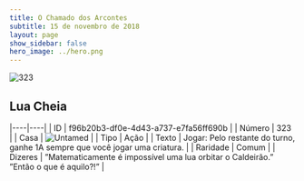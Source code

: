```yaml
---
title: O Chamado dos Arcontes
subtitle: 15 de novembro de 2018
layout: page
show_sidebar: false
hero_image: ../hero.png
---
```


![323](https://cdn.keyforgegame.com/media/card_front/pt/341_323_CMWHFWX8HM52_pt.png)

## Lua Cheia

|----|----|
| ID | f96b20b3-df0e-4d43-a737-e7fa56ff690b |
| Número | 323 |
| Casa | ![Untamed](https://archonarcana.com/images/thumb/b/bd/Untamed.png/22px-Untamed.png "Indomados") |
| Tipo | Ação |
| Texto | Jogar: Pelo restante do turno, ganhe 1A sempre que você jogar uma criatura. |
| Raridade | Comum |
| Dizeres | ”Matematicamente é impossível uma  lua orbitar o Caldeirão.” ”Então o que é aquilo?!” |
